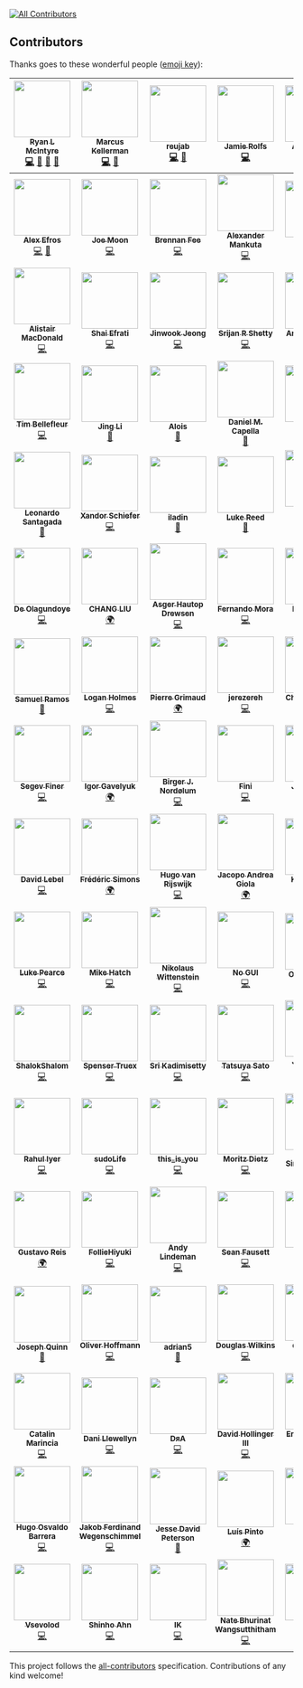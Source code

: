 
[![All Contributors](https://img.shields.io/badge/all_contributors-118-orange.svg?style=flat-square)](#contributors)
## Contributors

Thanks goes to these wonderful people ([emoji key](https://github.com/kentcdodds/all-contributors#emoji-key)):

<!-- ALL-CONTRIBUTORS-LIST:START - Do not remove or modify this section -->
| [<img src="https://avatars0.githubusercontent.com/u/8083459?v=4" width="100px;"/><br /><sub><b>Ryan L McIntyre</b></sub>](http://RyanLMcIntyre.com)<br />[💻](https://github.com/ryanoasis/nerd-fonts/commits?author=ryanoasis "Code") [📖](https://github.com/ryanoasis/nerd-fonts/commits?author=ryanoasis "Documentation") [🎨](#design-ryanoasis "Design") [👀](#review-ryanoasis "Reviewed Pull Requests") | [<img src="https://avatars3.githubusercontent.com/u/4368882?v=4" width="100px;"/><br /><sub><b>Marcus Kellerman</b></sub>](https://github.com/sharkusk)<br />[💻](https://github.com/ryanoasis/nerd-fonts/commits?author=sharkusk "Code") [👀](#review-sharkusk "Reviewed Pull Requests") | [<img src="https://avatars3.githubusercontent.com/u/23725670?v=4" width="100px;"/><br /><sub><b>reujab</b></sub>](https://github.com/reujab)<br />[💻](https://github.com/ryanoasis/nerd-fonts/commits?author=reujab "Code") [📖](https://github.com/ryanoasis/nerd-fonts/commits?author=reujab "Documentation") | [<img src="https://avatars2.githubusercontent.com/u/288160?v=4" width="100px;"/><br /><sub><b>Jamie Rolfs</b></sub>](http://jamie.rolfs.sh)<br />[💻](https://github.com/ryanoasis/nerd-fonts/commits?author=jrolfs "Code") | [<img src="https://avatars1.githubusercontent.com/u/50637?v=4" width="100px;"/><br /><sub><b>Aron Griffis</b></sub>](http://arongriffis.com)<br />[💻](https://github.com/ryanoasis/nerd-fonts/commits?author=agriffis "Code") [📖](https://github.com/ryanoasis/nerd-fonts/commits?author=agriffis "Documentation") | [<img src="https://avatars2.githubusercontent.com/u/26514778?v=4" width="100px;"/><br /><sub><b>morrme</b></sub>](https://github.com/morrme)<br />[💻](https://github.com/ryanoasis/nerd-fonts/commits?author=morrme "Code") | [<img src="https://avatars1.githubusercontent.com/u/9766?v=4" width="100px;"/><br /><sub><b>Daniel Hahler</b></sub>](https://daniel.hahler.de/)<br />[💻](https://github.com/ryanoasis/nerd-fonts/commits?author=blueyed "Code") [📖](https://github.com/ryanoasis/nerd-fonts/commits?author=blueyed "Documentation") |
| :---: | :---: | :---: | :---: | :---: | :---: | :---: |
| [<img src="https://avatars0.githubusercontent.com/u/1354301?v=4" width="100px;"/><br /><sub><b>Alex Efros</b></sub>](https://powerman.name/)<br />[💻](https://github.com/ryanoasis/nerd-fonts/commits?author=powerman "Code") [📖](https://github.com/ryanoasis/nerd-fonts/commits?author=powerman "Documentation") | [<img src="https://avatars3.githubusercontent.com/u/845857?v=4" width="100px;"/><br /><sub><b>Joe Moon</b></sub>](https://joe.xoxomoon.com)<br />[💻](https://github.com/ryanoasis/nerd-fonts/commits?author=sodiumjoe "Code") | [<img src="https://avatars3.githubusercontent.com/u/607863?v=4" width="100px;"/><br /><sub><b>Brennan Fee</b></sub>](https://github.com/brennanfee)<br />[💻](https://github.com/ryanoasis/nerd-fonts/commits?author=brennanfee "Code") | [<img src="https://avatars3.githubusercontent.com/u/7405?v=4" width="100px;"/><br /><sub><b>Alexander Mankuta</b></sub>](https://pointless.one/)<br />[💻](https://github.com/ryanoasis/nerd-fonts/commits?author=pointlessone "Code") | [<img src="https://avatars2.githubusercontent.com/u/10278096?v=4" width="100px;"/><br /><sub><b>Melanie</b></sub>](http://berkley.io)<br />[👀](#review-her "Reviewed Pull Requests") [📖](https://github.com/ryanoasis/nerd-fonts/commits?author=her "Documentation") | [<img src="https://avatars3.githubusercontent.com/u/145816?v=4" width="100px;"/><br /><sub><b>David McKay</b></sub>](https://rawkode.io)<br />[💻](https://github.com/ryanoasis/nerd-fonts/commits?author=rawkode "Code") [📖](https://github.com/ryanoasis/nerd-fonts/commits?author=rawkode "Documentation") | [<img src="https://avatars3.githubusercontent.com/u/714?v=4" width="100px;"/><br /><sub><b>Kevin Ballard</b></sub>](http://kevin.sb.org)<br />[💻](https://github.com/ryanoasis/nerd-fonts/commits?author=kballard "Code") [📖](https://github.com/ryanoasis/nerd-fonts/commits?author=kballard "Documentation") |
| [<img src="https://avatars1.githubusercontent.com/u/1218446?v=4" width="100px;"/><br /><sub><b>Alistair MacDonald</b></sub>](https://f1lt3r.io)<br />[💻](https://github.com/ryanoasis/nerd-fonts/commits?author=F1LT3R "Code") | [<img src="https://avatars1.githubusercontent.com/u/899702?v=4" width="100px;"/><br /><sub><b>Shai Efrati</b></sub>](http://shaief.com)<br />[💻](https://github.com/ryanoasis/nerd-fonts/commits?author=shaief "Code") | [<img src="https://avatars2.githubusercontent.com/u/6695226?v=4" width="100px;"/><br /><sub><b>Jinwook Jeong</b></sub>](https://github.com/theGivingTree)<br />[💻](https://github.com/ryanoasis/nerd-fonts/commits?author=theGivingTree "Code") | [<img src="https://avatars3.githubusercontent.com/u/1744347?v=4" width="100px;"/><br /><sub><b>Srijan R Shetty</b></sub>](http://srijanshetty.in)<br />[💻](https://github.com/ryanoasis/nerd-fonts/commits?author=srijanshetty "Code") | [<img src="https://avatars1.githubusercontent.com/u/524706?v=4" width="100px;"/><br /><sub><b>Antoine Rahier</b></sub>](https://github.com/Twanislas)<br />[💻](https://github.com/ryanoasis/nerd-fonts/commits?author=Twanislas "Code") | [<img src="https://avatars3.githubusercontent.com/u/8861305?v=4" width="100px;"/><br /><sub><b>Andy Bearman</b></sub>](https://github.com/andybearman)<br />[📖](https://github.com/ryanoasis/nerd-fonts/commits?author=andybearman "Documentation") | [<img src="https://avatars1.githubusercontent.com/u/3309784?v=4" width="100px;"/><br /><sub><b>Aidan Harris</b></sub>](https://aidanharr.is)<br />[💻](https://github.com/ryanoasis/nerd-fonts/commits?author=aidanharris "Code") |
| [<img src="https://avatars2.githubusercontent.com/u/593185?v=4" width="100px;"/><br /><sub><b>Tim Bellefleur</b></sub>](https://github.com/nomoon)<br />[💻](https://github.com/ryanoasis/nerd-fonts/commits?author=nomoon "Code") | [<img src="https://avatars2.githubusercontent.com/u/352956?v=4" width="100px;"/><br /><sub><b>Jing Li</b></sub>](http://basgeekball.com)<br />[📖](https://github.com/ryanoasis/nerd-fonts/commits?author=thyrlian "Documentation") | [<img src="https://avatars2.githubusercontent.com/u/3449303?v=4" width="100px;"/><br /><sub><b>Alois</b></sub>](http://aloisdg.github.io/)<br />[📖](https://github.com/ryanoasis/nerd-fonts/commits?author=aloisdg "Documentation") | [<img src="https://avatars1.githubusercontent.com/u/3533182?v=4" width="100px;"/><br /><sub><b>Daniel M. Capella</b></sub>](https://danielcapella.com)<br />[📖](https://github.com/ryanoasis/nerd-fonts/commits?author=polyzen "Documentation") | [<img src="https://avatars2.githubusercontent.com/u/1146921?v=4" width="100px;"/><br /><sub><b>Bin Ury</b></sub>](http://twitter.com/bin_ury)<br />[📖](https://github.com/ryanoasis/nerd-fonts/commits?author=teddy-error "Documentation") | [<img src="https://avatars2.githubusercontent.com/u/21279036?v=4" width="100px;"/><br /><sub><b>Omar Baradei</b></sub>](https://github.com/OmarB97)<br />[📖](https://github.com/ryanoasis/nerd-fonts/commits?author=OmarB97 "Documentation") | [<img src="https://avatars0.githubusercontent.com/u/184714?v=4" width="100px;"/><br /><sub><b>Ricardo Bánffy</b></sub>](http://about.me/rbanffy)<br />[📖](https://github.com/ryanoasis/nerd-fonts/commits?author=rbanffy "Documentation") |
| [<img src="https://avatars3.githubusercontent.com/u/225897?v=4" width="100px;"/><br /><sub><b>Leonardo Santagada</b></sub>](https://github.com/santagada)<br />[📖](https://github.com/ryanoasis/nerd-fonts/commits?author=santagada "Documentation") | [<img src="https://avatars1.githubusercontent.com/u/1187078?v=4" width="100px;"/><br /><sub><b>Xandor Schiefer</b></sub>](https://twitter.com/zeorin)<br />[💻](https://github.com/ryanoasis/nerd-fonts/commits?author=zeorin "Code") | [<img src="https://avatars3.githubusercontent.com/u/3768247?v=4" width="100px;"/><br /><sub><b>iladin</b></sub>](https://github.com/iladin)<br />[📖](https://github.com/ryanoasis/nerd-fonts/commits?author=iladin "Documentation") | [<img src="https://avatars0.githubusercontent.com/u/6800091?v=4" width="100px;"/><br /><sub><b>Luke Reed</b></sub>](https://github.com/lucasreed)<br />[📖](https://github.com/ryanoasis/nerd-fonts/commits?author=lucasreed "Documentation") | [<img src="https://avatars1.githubusercontent.com/u/6353225?v=4" width="100px;"/><br /><sub><b>Andrew Imeson</b></sub>](https://andrewimeson.com)<br />[💻](https://github.com/ryanoasis/nerd-fonts/commits?author=andrewimeson "Code") | [<img src="https://avatars3.githubusercontent.com/u/22199708?v=4" width="100px;"/><br /><sub><b>Alexey Salangin</b></sub>](https://github.com/magauran)<br />[🌍](#translation-magauran "Translation") | [<img src="https://avatars3.githubusercontent.com/u/1525809?v=4" width="100px;"/><br /><sub><b>Ben Brooks</b></sub>](https://bbrks.me)<br />[💻](https://github.com/ryanoasis/nerd-fonts/commits?author=bbrks "Code") |
| [<img src="https://avatars3.githubusercontent.com/u/15131502?v=4" width="100px;"/><br /><sub><b>De Olagundoye</b></sub>](https://github.com/de-olagundoye)<br />[💻](https://github.com/ryanoasis/nerd-fonts/commits?author=de-olagundoye "Code") | [<img src="https://avatars2.githubusercontent.com/u/6120130?v=4" width="100px;"/><br /><sub><b>CHANG LIU</b></sub>](https://github.com/hiby90hou)<br />[🌍](#translation-hiby90hou "Translation") | [<img src="https://avatars2.githubusercontent.com/u/568036?v=4" width="100px;"/><br /><sub><b>Asger Hautop Drewsen</b></sub>](http://tyilo.com/)<br />[💻](https://github.com/ryanoasis/nerd-fonts/commits?author=Tyilo "Code") | [<img src="https://avatars0.githubusercontent.com/u/3585704?v=4" width="100px;"/><br /><sub><b>Fernando Mora</b></sub>](https://github.com/fernandomora)<br />[💻](https://github.com/ryanoasis/nerd-fonts/commits?author=fernandomora "Code") | [<img src="https://avatars1.githubusercontent.com/u/23266023?v=4" width="100px;"/><br /><sub><b>Ilia Loginov</b></sub>](https://github.com/iloginow)<br />[💻](https://github.com/ryanoasis/nerd-fonts/commits?author=iloginow "Code") | [<img src="https://avatars0.githubusercontent.com/u/7506495?v=4" width="100px;"/><br /><sub><b>MindyTai</b></sub>](https://github.com/MindyTai)<br />[🌍](#translation-MindyTai "Translation") | [<img src="https://avatars3.githubusercontent.com/u/1835431?v=4" width="100px;"/><br /><sub><b>Phuurl</b></sub>](https://github.com/Phuurl)<br />[💻](https://github.com/ryanoasis/nerd-fonts/commits?author=Phuurl "Code") |
| [<img src="https://avatars0.githubusercontent.com/u/9556697?v=4" width="100px;"/><br /><sub><b>Samuel Ramos</b></sub>](https://github.com/samuelramox)<br />[📖](https://github.com/ryanoasis/nerd-fonts/commits?author=samuelramox "Documentation") | [<img src="https://avatars1.githubusercontent.com/u/57392?v=4" width="100px;"/><br /><sub><b>Logan Holmes</b></sub>](http://www.digimarc.com)<br />[💻](https://github.com/ryanoasis/nerd-fonts/commits?author=snown "Code") | [<img src="https://avatars1.githubusercontent.com/u/1866496?v=4" width="100px;"/><br /><sub><b>Pierre Grimaud</b></sub>](https://p.ier.re)<br />[🌍](#translation-pgrimaud "Translation") | [<img src="https://avatars1.githubusercontent.com/u/1996106?v=4" width="100px;"/><br /><sub><b>jerezereh</b></sub>](https://github.com/jerezereh)<br />[💻](https://github.com/ryanoasis/nerd-fonts/commits?author=jerezereh "Code") | [<img src="https://avatars0.githubusercontent.com/u/4249591?v=4" width="100px;"/><br /><sub><b>Chris Simpkins</b></sub>](https://github.com/chrissimpkins)<br />[💻](https://github.com/ryanoasis/nerd-fonts/commits?author=chrissimpkins "Code") [🐛](https://github.com/ryanoasis/nerd-fonts/issues?q=author%3Achrissimpkins "Bug reports") [🤔](#ideas-chrissimpkins "Ideas, Planning, & Feedback") [👀](#review-chrissimpkins "Reviewed Pull Requests") | [<img src="https://avatars2.githubusercontent.com/u/165531?v=4" width="100px;"/><br /><sub><b>Daniel Barber</b></sub>](https://danbarber.me)<br />[💻](https://github.com/ryanoasis/nerd-fonts/commits?author=danbee "Code") | [<img src="https://avatars3.githubusercontent.com/u/338418?v=4" width="100px;"/><br /><sub><b>Nicola Tuveri</b></sub>](https://github.com/romen)<br />[💻](https://github.com/ryanoasis/nerd-fonts/commits?author=romen "Code") |
| [<img src="https://avatars0.githubusercontent.com/u/24731903?v=4" width="100px;"/><br /><sub><b>Segev Finer</b></sub>](https://github.com/segevfiner)<br />[💻](https://github.com/ryanoasis/nerd-fonts/commits?author=segevfiner "Code") | [<img src="https://avatars2.githubusercontent.com/u/21281697?v=4" width="100px;"/><br /><sub><b>Igor Gavelyuk</b></sub>](https://github.com/igavelyuk)<br />[🌍](#translation-igavelyuk "Translation") | [<img src="https://avatars2.githubusercontent.com/u/33870508?v=4" width="100px;"/><br /><sub><b>Birger J. Nordølum</b></sub>](https://mindtooth.no)<br />[💻](https://github.com/ryanoasis/nerd-fonts/commits?author=MindTooth "Code") | [<img src="https://avatars3.githubusercontent.com/u/16012374?v=4" width="100px;"/><br /><sub><b>Fini</b></sub>](https://github.com/Finii)<br />[💻](https://github.com/ryanoasis/nerd-fonts/commits?author=Finii "Code") | [<img src="https://avatars3.githubusercontent.com/u/2487582?v=4" width="100px;"/><br /><sub><b>Juan Garcia</b></sub>](https://github.com/Tamh)<br />[🌍](#translation-Tamh "Translation") | [<img src="https://avatars3.githubusercontent.com/u/4953284?v=4" width="100px;"/><br /><sub><b>Andrew Newman</b></sub>](https://github.com/deadloko)<br />[💻](https://github.com/ryanoasis/nerd-fonts/commits?author=deadloko "Code") | [<img src="https://avatars2.githubusercontent.com/u/3372341?v=4" width="100px;"/><br /><sub><b>Anna Karpińska</b></sub>](https://github.com/P1X3L0V4)<br />[🌍](#translation-P1X3L0V4 "Translation") |
| [<img src="https://avatars2.githubusercontent.com/u/784324?v=4" width="100px;"/><br /><sub><b>David Lebel</b></sub>](http://lebel.org/)<br />[💻](https://github.com/ryanoasis/nerd-fonts/commits?author=lebel "Code") | [<img src="https://avatars2.githubusercontent.com/u/927214?v=4" width="100px;"/><br /><sub><b>Frédéric Simons</b></sub>](https://github.com/leoz2007)<br />[🌍](#translation-leoz2007 "Translation") | [<img src="https://avatars3.githubusercontent.com/u/10114577?v=4" width="100px;"/><br /><sub><b>Hugo van Rijswijk</b></sub>](https://github.com/hugo-vrijswijk)<br />[💻](https://github.com/ryanoasis/nerd-fonts/commits?author=hugo-vrijswijk "Code") | [<img src="https://avatars0.githubusercontent.com/u/6539031?v=4" width="100px;"/><br /><sub><b>Jacopo Andrea Giola</b></sub>](https://github.com/JGiola)<br />[🌍](#translation-JGiola "Translation") | [<img src="https://avatars3.githubusercontent.com/u/95672?v=4" width="100px;"/><br /><sub><b>Kevin Suttle</b></sub>](https://kevinsuttle.com)<br />[💻](https://github.com/ryanoasis/nerd-fonts/commits?author=kevinSuttle "Code") | [<img src="https://avatars2.githubusercontent.com/u/893846?v=4" width="100px;"/><br /><sub><b>Knovour</b></sub>](https://notes.knovour.ninja)<br />[💻](https://github.com/ryanoasis/nerd-fonts/commits?author=Knovour "Code") | [<img src="https://avatars3.githubusercontent.com/u/5158408?v=4" width="100px;"/><br /><sub><b>LZong</b></sub>](https://github.com/LZong-tw)<br />[💻](https://github.com/ryanoasis/nerd-fonts/commits?author=LZong-tw "Code") |
| [<img src="https://avatars0.githubusercontent.com/u/30228?v=4" width="100px;"/><br /><sub><b>Luke Pearce</b></sub>](http://www.kulesolutions.com)<br />[💻](https://github.com/ryanoasis/nerd-fonts/commits?author=kule "Code") | [<img src="https://avatars3.githubusercontent.com/u/4390485?v=4" width="100px;"/><br /><sub><b>Mike Hatch</b></sub>](https://mikeshatch.com)<br />[💻](https://github.com/ryanoasis/nerd-fonts/commits?author=mikeshatch "Code") | [<img src="https://avatars0.githubusercontent.com/u/614934?v=4" width="100px;"/><br /><sub><b>Nikolaus Wittenstein</b></sub>](https://github.com/adzenith)<br />[💻](https://github.com/ryanoasis/nerd-fonts/commits?author=adzenith "Code") | [<img src="https://avatars2.githubusercontent.com/u/14547?v=4" width="100px;"/><br /><sub><b>No GUI</b></sub>](https://evaryont.me)<br />[💻](https://github.com/ryanoasis/nerd-fonts/commits?author=evaryont "Code") | [<img src="https://avatars0.githubusercontent.com/u/9019485?v=4" width="100px;"/><br /><sub><b>Ondra Pelech</b></sub>](https://github.com/sideeffffect)<br />[📖](https://github.com/ryanoasis/nerd-fonts/commits?author=sideeffffect "Documentation") | [<img src="https://avatars3.githubusercontent.com/u/6410412?v=4" width="100px;"/><br /><sub><b>Park Seong-beom</b></sub>](https://parksb.github.io)<br />[🌍](#translation-ParkSB "Translation") | [<img src="https://avatars0.githubusercontent.com/u/8488446?v=4" width="100px;"/><br /><sub><b>Roshan Jossy</b></sub>](http://roshanjossey.github.io)<br />[💻](https://github.com/ryanoasis/nerd-fonts/commits?author=Roshanjossey "Code") |
| [<img src="https://avatars0.githubusercontent.com/u/6344099?v=4" width="100px;"/><br /><sub><b>ShalokShalom</b></sub>](https://github.com/ShalokShalom)<br />[💻](https://github.com/ryanoasis/nerd-fonts/commits?author=ShalokShalom "Code") | [<img src="https://avatars3.githubusercontent.com/u/13551856?v=4" width="100px;"/><br /><sub><b>Spenser Truex</b></sub>](https://spensertruex.com)<br />[💻](https://github.com/ryanoasis/nerd-fonts/commits?author=equwal "Code") | [<img src="https://avatars3.githubusercontent.com/u/535947?v=4" width="100px;"/><br /><sub><b>Sri Kadimisetty</b></sub>](http://sri.io)<br />[💻](https://github.com/ryanoasis/nerd-fonts/commits?author=kadimisetty "Code") | [<img src="https://avatars2.githubusercontent.com/u/124871?v=4" width="100px;"/><br /><sub><b>Tatsuya Sato</b></sub>](https://satoryu.github.io/)<br />[💻](https://github.com/ryanoasis/nerd-fonts/commits?author=satoryu "Code") | [<img src="https://avatars3.githubusercontent.com/u/1239245?v=4" width="100px;"/><br /><sub><b>JINNOUCHI Yasushi</b></sub>](https://twitter.com/delphinus35)<br />[💻](https://github.com/ryanoasis/nerd-fonts/commits?author=delphinus "Code") [🤔](#ideas-delphinus "Ideas, Planning, & Feedback") [🌍](#translation-delphinus "Translation") | [<img src="https://avatars0.githubusercontent.com/u/32263167?v=4" width="100px;"/><br /><sub><b>raffclar</b></sub>](https://github.com/raffclar)<br />[💻](https://github.com/ryanoasis/nerd-fonts/commits?author=raffclar "Code") | [<img src="https://avatars0.githubusercontent.com/u/6169021?v=4" width="100px;"/><br /><sub><b>mashehu</b></sub>](https://github.com/mashehu)<br />[💻](https://github.com/ryanoasis/nerd-fonts/commits?author=mashehu "Code") |
| [<img src="https://avatars0.githubusercontent.com/u/4255590?v=4" width="100px;"/><br /><sub><b>Rahul Iyer</b></sub>](https://rahuliyer.me)<br />[💻](https://github.com/ryanoasis/nerd-fonts/commits?author=rahuliyer95 "Code") | [<img src="https://avatars1.githubusercontent.com/u/24750409?v=4" width="100px;"/><br /><sub><b>sudoLife</b></sub>](https://github.com/sudoLife)<br />[💻](https://github.com/ryanoasis/nerd-fonts/commits?author=sudoLife "Code") | [<img src="https://avatars1.githubusercontent.com/u/5390019?v=4" width="100px;"/><br /><sub><b>this_is_you</b></sub>](https://github.com/this-is-you)<br />[💻](https://github.com/ryanoasis/nerd-fonts/commits?author=this-is-you "Code") | [<img src="https://avatars.githubusercontent.com/u/7935536?v=4" width="100px;"/><br /><sub><b>Moritz Dietz</b></sub>](https://github.com/moritzdietz)<br />[💻](https://github.com/ryanoasis/nerd-fonts/commits?author=moritzdietz "Code") | [<img src="https://avatars.githubusercontent.com/u/43626415?v=4" width="100px;"/><br /><sub><b>Luan Vitor Simião Oliveira</b></sub>](https://github.com/LuanVSO)<br />[💻](https://github.com/ryanoasis/nerd-fonts/commits?author=LuanVSO "Code") | [<img src="https://avatars.githubusercontent.com/u/4256469?v=4" width="100px;"/><br /><sub><b>André David</b></sub>](http://cern.ch/adavid)<br />[💻](https://github.com/ryanoasis/nerd-fonts/commits?author=adavidzh "Code") | [<img src="https://avatars.githubusercontent.com/u/3678789?v=4" width="100px;"/><br /><sub><b>Freddie Sackur</b></sub>](https://fsackur.github.io/)<br />[💻](https://github.com/ryanoasis/nerd-fonts/commits?author=fsackur "Code") |
| [<img src="https://avatars.githubusercontent.com/u/2257024?v=4" width="100px;"/><br /><sub><b>Gustavo Reis</b></sub>](https://gusbemacbe.herokuapp.com)<br />[🌍](#translation-gusbemacbe "Translation") | [<img src="https://avatars.githubusercontent.com/u/67634026?v=4" width="100px;"/><br /><sub><b>FollieHiyuki</b></sub>](https://folliehiyuki.com)<br />[💻](https://github.com/ryanoasis/nerd-fonts/commits?author=FollieHiyuki "Code") | [<img src="https://avatars.githubusercontent.com/u/395621?v=4" width="100px;"/><br /><sub><b>Andy Lindeman</b></sub>](http://andylindeman.com/)<br />[💻](https://github.com/ryanoasis/nerd-fonts/commits?author=alindeman "Code") | [<img src="https://avatars.githubusercontent.com/u/750121?v=4" width="100px;"/><br /><sub><b>Sean Fausett</b></sub>](https://github.com/gitfool)<br />[💻](https://github.com/ryanoasis/nerd-fonts/commits?author=gitfool "Code") | [<img src="https://avatars.githubusercontent.com/u/13085980?v=4" width="100px;"/><br /><sub><b>Andy</b></sub>](https://andys8.de)<br />[💻](https://github.com/ryanoasis/nerd-fonts/commits?author=andys8 "Code") | [<img src="https://avatars.githubusercontent.com/u/1189998?v=4" width="100px;"/><br /><sub><b>Christian Kjær</b></sub>](https://codetalk.io)<br />[💻](https://github.com/ryanoasis/nerd-fonts/commits?author=Tehnix "Code") | [<img src="https://avatars.githubusercontent.com/u/2071331?v=4" width="100px;"/><br /><sub><b>Alexis Lefebvre</b></sub>](https://alexislefebvre.com/)<br />[📖](https://github.com/ryanoasis/nerd-fonts/commits?author=alexislefebvre "Documentation") |
| [<img src="https://avatars.githubusercontent.com/u/423821?v=4" width="100px;"/><br /><sub><b>Joseph Quinn</b></sub>](https://github.com/quinnjr)<br />[📖](https://github.com/ryanoasis/nerd-fonts/commits?author=quinnjr "Documentation") | [<img src="https://avatars.githubusercontent.com/u/832245?v=4" width="100px;"/><br /><sub><b>Oliver Hoffmann</b></sub>](https://github.com/iamolivinius)<br />[💻](https://github.com/ryanoasis/nerd-fonts/commits?author=iamolivinius "Code") | [<img src="https://avatars.githubusercontent.com/u/5426924?v=4" width="100px;"/><br /><sub><b>adrian5</b></sub>](https://github.com/adrian5)<br />[📖](https://github.com/ryanoasis/nerd-fonts/commits?author=adrian5 "Documentation") | [<img src="https://avatars.githubusercontent.com/u/12202069?v=4" width="100px;"/><br /><sub><b>Douglas Wilkins</b></sub>](https://github.com/dgswilkins)<br />[💻](https://github.com/ryanoasis/nerd-fonts/commits?author=dgswilkins "Code") | [<img src="https://avatars.githubusercontent.com/u/447610?v=4" width="100px;"/><br /><sub><b>duganchen</b></sub>](https://github.com/duganchen)<br />[💻](https://github.com/ryanoasis/nerd-fonts/commits?author=duganchen "Code") | [<img src="https://avatars.githubusercontent.com/u/8932410?v=4" width="100px;"/><br /><sub><b>A. Tammy</b></sub>](https://bsd.ac/)<br />[💻](https://github.com/ryanoasis/nerd-fonts/commits?author=epsilon-0 "Code") | [<img src="https://avatars.githubusercontent.com/u/61285?v=4" width="100px;"/><br /><sub><b>Anton Maminov</b></sub>](https://github.com/mamantoha)<br />[💻](https://github.com/ryanoasis/nerd-fonts/commits?author=mamantoha "Code") |
| [<img src="https://avatars.githubusercontent.com/u/35623921?v=4" width="100px;"/><br /><sub><b>Catalin Marincia</b></sub>](https://github.com/cata0309)<br />[💻](https://github.com/ryanoasis/nerd-fonts/commits?author=cata0309 "Code") | [<img src="https://avatars.githubusercontent.com/u/147548?v=4" width="100px;"/><br /><sub><b>Dani Llewellyn</b></sub>](https://diddledani.com/)<br />[💻](https://github.com/ryanoasis/nerd-fonts/commits?author=diddledani "Code") | [<img src="https://avatars.githubusercontent.com/u/12565871?v=4" width="100px;"/><br /><sub><b>DяA</b></sub>](https://drasite.com)<br />[💻](https://github.com/ryanoasis/nerd-fonts/commits?author=daniruiz "Code") | [<img src="https://avatars.githubusercontent.com/u/2914211?v=4" width="100px;"/><br /><sub><b>David Hollinger III</b></sub>](https://www.moduletux.com/)<br />[💻](https://github.com/ryanoasis/nerd-fonts/commits?author=dhollinger "Code") | [<img src="https://avatars.githubusercontent.com/u/9999104?v=4" width="100px;"/><br /><sub><b>Enrique García Galán</b></sub>](https://garcy.es)<br />[💻](https://github.com/ryanoasis/nerd-fonts/commits?author=ea2809 "Code") | [<img src="https://avatars.githubusercontent.com/u/11987271?v=4" width="100px;"/><br /><sub><b>GiorgosXou</b></sub>](https://stackoverflow.com/users/11465149/giorgos-xou?tab=summary)<br />[📖](https://github.com/ryanoasis/nerd-fonts/commits?author=GiorgosXou "Documentation") | [<img src="https://avatars.githubusercontent.com/u/1222752?v=4" width="100px;"/><br /><sub><b>Harwood</b></sub>](https://github.com/Harwood)<br />[📖](https://github.com/ryanoasis/nerd-fonts/commits?author=Harwood "Documentation") |
| [<img src="https://avatars.githubusercontent.com/u/730811?v=4" width="100px;"/><br /><sub><b>Hugo Osvaldo Barrera</b></sub>](https://hugo.barrera.io)<br />[💻](https://github.com/ryanoasis/nerd-fonts/commits?author=WhyNotHugo "Code") | [<img src="https://avatars.githubusercontent.com/u/16666458?v=4" width="100px;"/><br /><sub><b>Jakob Ferdinand Wegenschimmel</b></sub>](https://github.com/JakobFerdinand)<br />[💻](https://github.com/ryanoasis/nerd-fonts/commits?author=JakobFerdinand "Code") | [<img src="https://avatars.githubusercontent.com/u/5464587?v=4" width="100px;"/><br /><sub><b>Jesse David Peterson</b></sub>](http://www.jes.dav.pet)<br />[📖](https://github.com/ryanoasis/nerd-fonts/commits?author=jesdavpet "Documentation") | [<img src="https://avatars.githubusercontent.com/u/9774614?v=4" width="100px;"/><br /><sub><b>Luís Pinto</b></sub>](https://github.com/LiTO773)<br />[🌍](#translation-LiTO773 "Translation") | [<img src="https://avatars.githubusercontent.com/u/27742?v=4" width="100px;"/><br /><sub><b>░░░░ ░░░░░░░</b></sub>](https://metacpan.org/author/MATTK)<br />[📖](https://github.com/ryanoasis/nerd-fonts/commits?author=atomicstack "Documentation") | [<img src="https://avatars.githubusercontent.com/u/725404?v=4" width="100px;"/><br /><sub><b>Stephan Hradek</b></sub>](https://github.com/Skeeve)<br />[📖](https://github.com/ryanoasis/nerd-fonts/commits?author=Skeeve "Documentation") | [<img src="https://avatars.githubusercontent.com/u/2081882?v=4" width="100px;"/><br /><sub><b>Victor Nystad</b></sub>](https://github.com/vnys)<br />[📖](https://github.com/ryanoasis/nerd-fonts/commits?author=vnys "Documentation") |
| [<img src="https://avatars.githubusercontent.com/u/31807671?v=4" width="100px;"/><br /><sub><b>Vsevolod</b></sub>](http://///////////////////////////////////////////////////////////////////////////////////////////////////////////////////////////////////////////////////////////////////////////kraftwerk28.pp.ua)<br />[💻](https://github.com/ryanoasis/nerd-fonts/commits?author=kraftwerk28 "Code") | [<img src="https://avatars.githubusercontent.com/u/32260844?v=4" width="100px;"/><br /><sub><b>Shinho Ahn</b></sub>](https://fracsinus.me)<br />[💻](https://github.com/ryanoasis/nerd-fonts/commits?author=fracsinus "Code") | [<img src="https://avatars.githubusercontent.com/u/36619465?v=4" width="100px;"/><br /><sub><b>IK</b></sub>](https://github.com/kazukazuinaina)<br />[💻](https://github.com/ryanoasis/nerd-fonts/commits?author=kazukazuinaina "Code") | [<img src="https://avatars.githubusercontent.com/u/4032361?v=4" width="100px;"/><br /><sub><b>Nate Bhurinat Wangsutthitham</b></sub>](https://natebwangsut.github.io)<br />[💻](https://github.com/ryanoasis/nerd-fonts/commits?author=natebwangsut "Code") | [<img src="https://avatars.githubusercontent.com/u/14256420?v=4" width="100px;"/><br /><sub><b>onokatio</b></sub>](https://blog.katio.net/)<br />[💻](https://github.com/ryanoasis/nerd-fonts/commits?author=onokatio "Code") | [<img src="https://avatars.githubusercontent.com/u/130093?v=4" width="100px;"/><br /><sub><b>petec</b></sub>](https://github.com/lepht)<br />[📖](https://github.com/ryanoasis/nerd-fonts/commits?author=lepht "Documentation") |
<!-- ALL-CONTRIBUTORS-LIST:END -->

This project follows the [all-contributors](https://github.com/kentcdodds/all-contributors) specification. Contributions of any kind welcome!